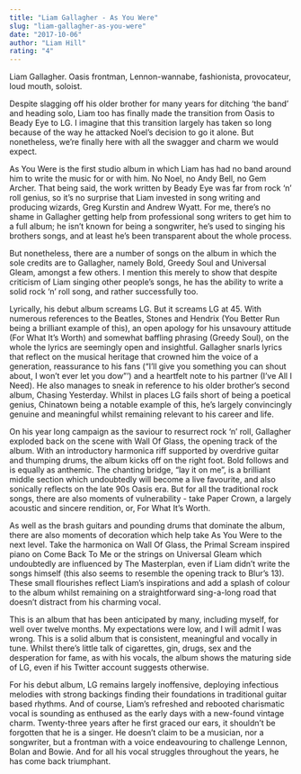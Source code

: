 ```yaml
---
title: "Liam Gallagher - As You Were"
slug: "liam-gallagher-as-you-were"
date: "2017-10-06"
author: "Liam Hill"
rating: "4"
---
```


Liam Gallagher. Oasis frontman, Lennon-wannabe, fashionista, provocateur, loud mouth, soloist.

Despite slagging off his older brother for many years for ditching ‘the band’ and heading solo, Liam too has finally made the transition from Oasis to Beady Eye to LG. I imagine that this transition largely has taken so long because of the way he attacked Noel’s decision to go it alone. But nonetheless, we’re finally here with all the swagger and charm we would expect.

As You Were is the first studio album in which Liam has had no band around him to write the music for or with him. No Noel, no Andy Bell, no Gem Archer. That being said, the work written by Beady Eye was far from rock ‘n’ roll genius, so it’s no surprise that Liam invested in song writing and producing wizards, Greg Kurstin and Andrew Wyatt. For me, there’s no shame in Gallagher getting help from professional song writers to get him to a full album; he isn’t known for being a songwriter, he’s used to singing his brothers songs, and at least he’s been transparent about the whole process.

But nonetheless, there are a number of songs on the album in which the sole credits are to Gallagher, namely Bold, Greedy Soul and Universal Gleam, amongst a few others. I mention this merely to show that despite criticism of Liam singing other people’s songs, he has the ability to write a solid rock ‘n’ roll song, and rather successfully too.

Lyrically, his debut album screams LG. But it screams LG at 45. With numerous references to the Beatles, Stones and Hendrix (You Better Run being a brilliant example of this), an open apology for his unsavoury attitude (For What It’s Worth) and somewhat baffling phrasing (Greedy Soul), on the whole the lyrics are seemingly open and insightful. Gallagher snarls lyrics that reflect on the musical heritage that crowned him the voice of a generation, reassurance to his fans (“I’ll give you something you can shout about, I won’t ever let you dow”’) and a heartfelt note to his partner (I’ve All I Need). He also manages to sneak in reference to his older brother’s second album, Chasing Yesterday. Whilst in places LG fails short of being a poetical genius, Chinatown being a notable example of this, he’s largely convincingly genuine and meaningful whilst remaining relevant to his career and life.

On his year long campaign as the saviour to resurrect rock ‘n’ roll, Gallagher exploded back on the scene with Wall Of Glass, the opening track of the album. With an introductory harmonica riff supported by overdrive guitar and thumping drums, the album kicks off on the right foot. Bold follows and is equally as anthemic. The chanting bridge, “lay it on me”, is a brilliant middle section which undoubtedly will become a live favourite, and also sonically reflects on the late 90s Oasis era. But for all the traditional rock songs, there are also moments of vulnerability - take Paper Crown, a largely acoustic and sincere rendition, or, For What It’s Worth.

As well as the brash guitars and pounding drums that dominate the album, there are also moments of decoration which help take As You Were to the next level. Take the harmonica on Wall Of Glass, the Primal Scream inspired piano on Come Back To Me or the strings on Universal Gleam which undoubtedly are influenced by The Masterplan, even if Liam didn’t write the songs himself (this also seems to resemble the opening track to Blur’s 13). These small flourishes reflect Liam’s inspirations and add a splash of colour to the album whilst remaining on a straightforward sing-a-long road that doesn’t distract from his charming vocal.

This is an album that has been anticipated by many, including myself, for well over twelve months. My expectations were low, and I will admit I was wrong. This is a solid album that is consistent, meaningful and vocally in tune. Whilst there’s little talk of cigarettes, gin, drugs, sex and the desperation for fame, as with his vocals, the album shows the maturing side of LG, even if his Twitter account suggests otherwise.

For his debut album, LG remains largely inoffensive, deploying infectious melodies with strong backings finding their foundations in traditional guitar based rhythms. And of course, Liam’s refreshed and rebooted charismatic vocal is sounding as enthused as the early days with a new-found vintage charm. Twenty-three years after he first graced our ears, it shouldn’t be forgotten that he is a singer. He doesn’t claim to be a musician, nor a songwriter, but a frontman with a voice endeavouring to challenge Lennon, Bolan and Bowie. And for all his vocal struggles throughout the years, he has come back triumphant.
